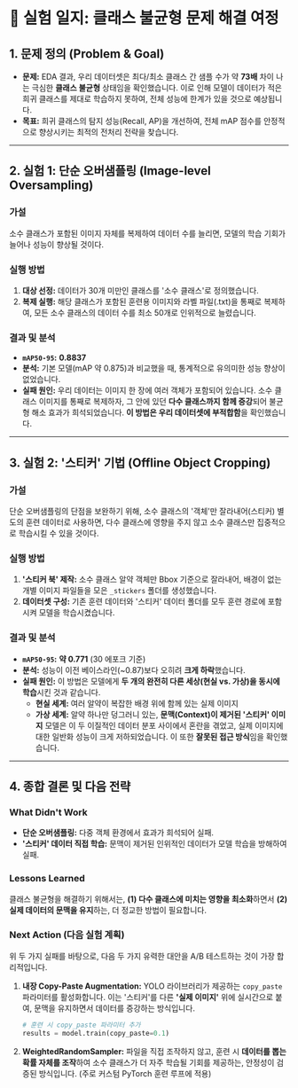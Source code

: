# 📌 실험 일지: 클래스 불균형 문제 해결 여정

## 1. 문제 정의 (Problem & Goal)

-   **문제:** EDA 결과, 우리 데이터셋은 최다/최소 클래스 간 샘플 수가 약 **73배** 차이 나는 극심한 **클래스 불균형** 상태임을 확인했습니다. 이로 인해 모델이 데이터가 적은 희귀 클래스를 제대로 학습하지 못하여, 전체 성능에 한계가 있을 것으로 예상됩니다.
-   **목표:** 희귀 클래스의 탐지 성능(Recall, AP)을 개선하여, 전체 mAP 점수를 안정적으로 향상시키는 최적의 전처리 전략을 찾습니다.

---

## 2. 실험 1: 단순 오버샘플링 (Image-level Oversampling)

### 가설
소수 클래스가 포함된 이미지 자체를 복제하여 데이터 수를 늘리면, 모델의 학습 기회가 늘어나 성능이 향상될 것이다.

### 실행 방법
1.  **대상 선정:** 데이터가 30개 미만인 클래스를 '소수 클래스'로 정의했습니다.
2.  **복제 실행:** 해당 클래스가 포함된 훈련용 이미지와 라벨 파일(.txt)을 통째로 복제하여, 모든 소수 클래스의 데이터 수를 최소 50개로 인위적으로 늘렸습니다.

### 결과 및 분석
-   **`mAP50-95`:** **0.8837**
-   **분석:** 기본 모델(mAP 약 0.875)과 비교했을 때, 통계적으로 유의미한 성능 향상이 없었습니다.
-   **실패 원인:** 우리 데이터는 이미지 한 장에 여러 객체가 포함되어 있습니다. 소수 클래스 이미지를 통째로 복제하자, 그 안에 있던 **다수 클래스까지 함께 증강**되어 불균형 해소 효과가 희석되었습니다. **이 방법은 우리 데이터셋에 부적합함**을 확인했습니다.

---

## 3. 실험 2: '스티커' 기법 (Offline Object Cropping)

### 가설
단순 오버샘플링의 단점을 보완하기 위해, 소수 클래스의 '객체'만 잘라내어(스티커) 별도의 훈련 데이터로 사용하면, 다수 클래스에 영향을 주지 않고 소수 클래스만 집중적으로 학습시킬 수 있을 것이다.

### 실행 방법
1.  **'스티커 북' 제작:** 소수 클래스 알약 객체만 Bbox 기준으로 잘라내어, 배경이 없는 개별 이미지 파일들을 모은 `_stickers` 폴더를 생성했습니다.
2.  **데이터셋 구성:** 기존 훈련 데이터와 '스티커' 데이터 폴더를 모두 훈련 경로에 포함시켜 모델을 학습시켰습니다.

### 결과 및 분석
-   **`mAP50-95`:** **약 0.771** (30 에포크 기준)
-   **분석:** 성능이 이전 베이스라인(~0.87)보다 오히려 **크게 하락**했습니다.
-   **실패 원인:** 이 방법은 모델에게 **두 개의 완전히 다른 세상(현실 vs. 가상)을 동시에 학습**시킨 것과 같습니다.
    -   **현실 세계:** 여러 알약이 복잡한 배경 위에 함께 있는 실제 이미지
    -   **가상 세계:** 알약 하나만 덩그러니 있는, **문맥(Context)이 제거된 '스티커' 이미지**
    모델은 이 두 이질적인 데이터 분포 사이에서 혼란을 겪었고, 실제 이미지에 대한 일반화 성능이 크게 저하되었습니다. 이 또한 **잘못된 접근 방식**임을 확인했습니다.

---

## 4. 종합 결론 및 다음 전략

### What Didn't Work
-   **단순 오버샘플링:** 다중 객체 환경에서 효과가 희석되어 실패.
-   **'스티커' 데이터 직접 학습:** 문맥이 제거된 인위적인 데이터가 모델 학습을 방해하여 실패.

### Lessons Learned
클래스 불균형을 해결하기 위해서는, **(1) 다수 클래스에 미치는 영향을 최소화**하면서 **(2) 실제 데이터의 문맥을 유지**하는, 더 정교한 방법이 필요합니다.

### Next Action (다음 실험 계획)
위 두 가지 실패를 바탕으로, 다음 두 가지 유력한 대안을 A/B 테스트하는 것이 가장 합리적입니다.

1.  **내장 Copy-Paste Augmentation:** YOLO 라이브러리가 제공하는 `copy_paste` 파라미터를 활성화합니다. 이는 '스티커'를 다른 **'실제 이미지'** 위에 실시간으로 붙여, 문맥을 유지하면서 데이터를 증강하는 방식입니다.
    ```python
    # 훈련 시 copy_paste 파라미터 추가
    results = model.train(copy_paste=0.1)
    ```
2.  **WeightedRandomSampler:** 파일을 직접 조작하지 않고, 훈련 시 **데이터를 뽑는 확률 자체를 조작**하여 소수 클래스가 더 자주 학습될 기회를 제공하는, 안정성이 검증된 방식입니다. (주로 커스텀 PyTorch 훈련 루프에 적용)